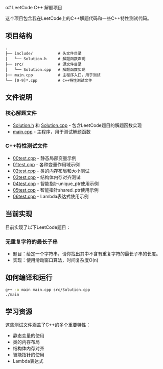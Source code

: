 o# LeetCode C++ 解题项目

这个项目包含我在LeetCode上的C++解题代码和一些C++特性测试代码。

## 项目结构

```
.
├── include/           # 头文件目录
│   └── Solution.h     # 解题函数声明
├── src/               # 源文件目录
│   └── Solution.cpp   # 解题函数实现
├── main.cpp           # 主程序入口，用于测试
└── [0-9]*.cpp         # C++特性测试文件
```

## 文件说明

### 核心解题文件
- [Solution.h](file:///c%3A/cppcode/LeetCode/include/Solution.h) 和 [Solution.cpp](file:///c%3A/cppcode/LeetCode/src/Solution.cpp) - 包含LeetCode题目的解题函数实现
- [main.cpp](file:///c%3A/cppcode/LeetCode/main.cpp) - 主程序，用于测试解题函数

### C++特性测试文件
- [00test.cpp](file:///c%3A/cppcode/LeetCode/00test.cpp) - 静态局部变量示例
- [01test.cpp](file:///c%3A/cppcode/LeetCode/01test.cpp) - 各种变量作用域示例
- [02test.cpp](file:///c%3A/cppcode/LeetCode/02test.cpp) - 类的内存布局和大小测试
- [03test.cpp](file:///c%3A/cppcode/LeetCode/03test.cpp) - 结构体内存对齐测试
- [04test.cpp](file:///c%3A/cppcode/LeetCode/04test.cpp) - 智能指针unique_ptr使用示例
- [05test.cpp](file:///c%3A/cppcode/LeetCode/05test.cpp) - 智能指针shared_ptr使用示例
- [06test.cpp](file:///c%3A/cppcode/LeetCode/06test.cpp) - Lambda表达式使用示例

## 当前实现

目前实现了以下LeetCode题目：

### 无重复字符的最长子串
- 题目：给定一个字符串，请你找出其中不含有重复字符的最长子串的长度。
- 实现：使用滑动窗口算法，时间复杂度O(n)

## 如何编译和运行

```bash
g++ -o main main.cpp src/Solution.cpp
./main
```

## 学习资源

这些测试文件涵盖了C++的多个重要特性：
- 静态变量的使用
- 类的内存布局
- 结构体内存对齐
- 智能指针的使用
- Lambda表达式